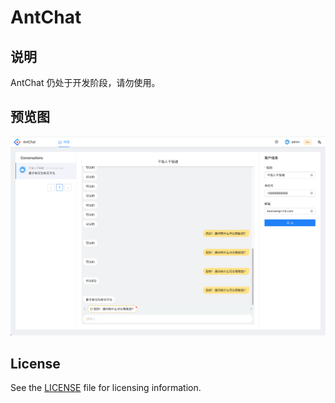 # AntChat

说明
----------
AntChat 仍处于开发阶段，请勿使用。

## 预览图
<div>
  <img src="./docs/assets/preview.png" alt="preview screentshot" />
</div>

## License

See the [LICENSE](./LICENSE) file for licensing information.

